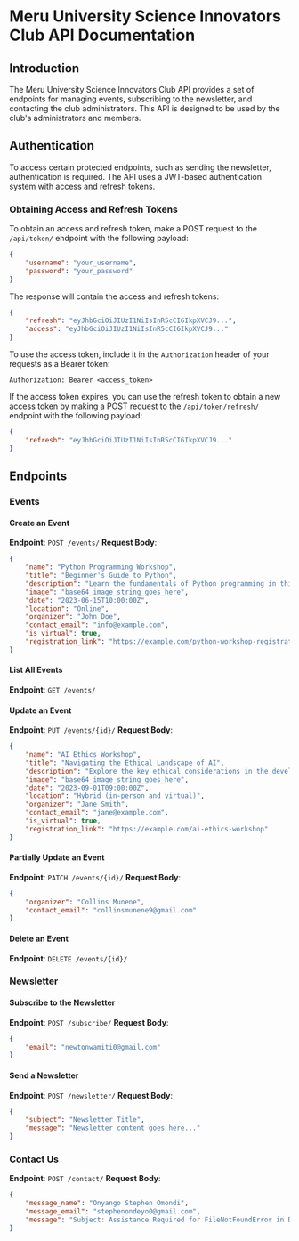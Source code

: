 

# Meru University Science Innovators Club API Documentation

## Introduction
The Meru University Science Innovators Club API provides a set of endpoints for managing events, subscribing to the newsletter, and contacting the club administrators. This API is designed to be used by the club's administrators and members.

## Authentication
To access certain protected endpoints, such as sending the newsletter, authentication is required. The API uses a JWT-based authentication system with access and refresh tokens.

### Obtaining Access and Refresh Tokens
To obtain an access and refresh token, make a POST request to the `/api/token/` endpoint with the following payload:

```json
{
    "username": "your_username",
    "password": "your_password"
}
```

The response will contain the access and refresh tokens:

```json
{
    "refresh": "eyJhbGciOiJIUzI1NiIsInR5cCI6IkpXVCJ9...",
    "access": "eyJhbGciOiJIUzI1NiIsInR5cCI6IkpXVCJ9..."
}
```

To use the access token, include it in the `Authorization` header of your requests as a Bearer token:

```
Authorization: Bearer <access_token>
```

If the access token expires, you can use the refresh token to obtain a new access token by making a POST request to the `/api/token/refresh/` endpoint with the following payload:

```json
{
    "refresh": "eyJhbGciOiJIUzI1NiIsInR5cCI6IkpXVCJ9..."
}
```

## Endpoints

### Events

#### Create an Event
**Endpoint**: `POST /events/`
**Request Body**:
```json
{
    "name": "Python Programming Workshop",
    "title": "Beginner's Guide to Python",
    "description": "Learn the fundamentals of Python programming in this hands-on workshop. Suitable for those new to coding.",
    "image": "base64_image_string_goes_here",
    "date": "2023-06-15T10:00:00Z",
    "location": "Online",
    "organizer": "John Doe",
    "contact_email": "info@example.com",
    "is_virtual": true,
    "registration_link": "https://example.com/python-workshop-registration"
}
```

#### List All Events
**Endpoint**: `GET /events/`

#### Update an Event
**Endpoint**: `PUT /events/{id}/`
**Request Body**:
```json
{
    "name": "AI Ethics Workshop",
    "title": "Navigating the Ethical Landscape of AI",
    "description": "Explore the key ethical considerations in the development and deployment of artificial intelligence systems.",
    "image": "base64_image_string_goes_here",
    "date": "2023-09-01T09:00:00Z",
    "location": "Hybrid (in-person and virtual)",
    "organizer": "Jane Smith",
    "contact_email": "jane@example.com",
    "is_virtual": true,
    "registration_link": "https://example.com/ai-ethics-workshop"
}
```

#### Partially Update an Event
**Endpoint**: `PATCH /events/{id}/`
**Request Body**:
```json
{
    "organizer": "Collins Munene",
    "contact_email": "collinsmunene9@gmail.com"
}
```

#### Delete an Event
**Endpoint**: `DELETE /events/{id}/`

### Newsletter

#### Subscribe to the Newsletter
**Endpoint**: `POST /subscribe/`
**Request Body**:
```json
{
    "email": "newtonwamiti0@gmail.com"
}
```

#### Send a Newsletter
**Endpoint**: `POST /newsletter/`
**Request Body**:
```json
{
    "subject": "Newsletter Title",
    "message": "Newsletter content goes here..."
}
```

### Contact Us
**Endpoint**: `POST /contact/`
**Request Body**:
```json
{
    "message_name": "Onyango Stephen Omondi",
    "message_email": "stephenondeyo0@gmail.com",
    "message": "Subject: Assistance Required for FileNotFoundError in Django Project\nDear Admin,\nI hope this message finds you well. I am reaching out regarding an issue I encountered while\nworking on my Django project, specifically related to file handling in my settings configuration.\nBest regards,\nStephen\n"
}
```

